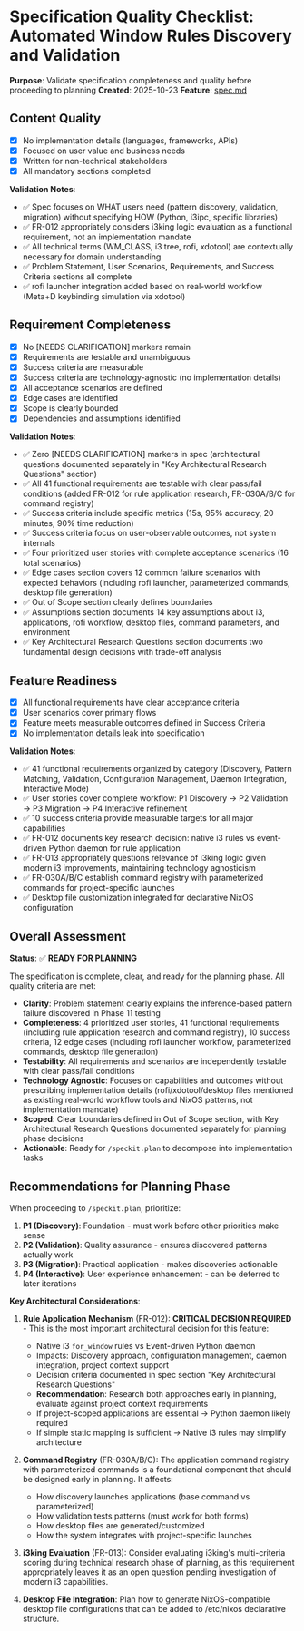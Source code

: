 # Specification Quality Checklist: Automated Window Rules Discovery and Validation

**Purpose**: Validate specification completeness and quality before proceeding to planning
**Created**: 2025-10-23
**Feature**: [spec.md](../spec.md)

## Content Quality

- [x] No implementation details (languages, frameworks, APIs)
- [x] Focused on user value and business needs
- [x] Written for non-technical stakeholders
- [x] All mandatory sections completed

**Validation Notes**:
- ✅ Spec focuses on WHAT users need (pattern discovery, validation, migration) without specifying HOW (Python, i3ipc, specific libraries)
- ✅ FR-012 appropriately considers i3king logic evaluation as a functional requirement, not an implementation mandate
- ✅ All technical terms (WM_CLASS, i3 tree, rofi, xdotool) are contextually necessary for domain understanding
- ✅ Problem Statement, User Scenarios, Requirements, and Success Criteria sections all complete
- ✅ rofi launcher integration added based on real-world workflow (Meta+D keybinding simulation via xdotool)

## Requirement Completeness

- [x] No [NEEDS CLARIFICATION] markers remain
- [x] Requirements are testable and unambiguous
- [x] Success criteria are measurable
- [x] Success criteria are technology-agnostic (no implementation details)
- [x] All acceptance scenarios are defined
- [x] Edge cases are identified
- [x] Scope is clearly bounded
- [x] Dependencies and assumptions identified

**Validation Notes**:
- ✅ Zero [NEEDS CLARIFICATION] markers in spec (architectural questions documented separately in "Key Architectural Research Questions" section)
- ✅ All 41 functional requirements are testable with clear pass/fail conditions (added FR-012 for rule application research, FR-030A/B/C for command registry)
- ✅ Success criteria include specific metrics (15s, 95% accuracy, 20 minutes, 90% time reduction)
- ✅ Success criteria focus on user-observable outcomes, not system internals
- ✅ Four prioritized user stories with complete acceptance scenarios (16 total scenarios)
- ✅ Edge cases section covers 12 common failure scenarios with expected behaviors (including rofi launcher, parameterized commands, desktop file generation)
- ✅ Out of Scope section clearly defines boundaries
- ✅ Assumptions section documents 14 key assumptions about i3, applications, rofi workflow, desktop files, command parameters, and environment
- ✅ Key Architectural Research Questions section documents two fundamental design decisions with trade-off analysis

## Feature Readiness

- [x] All functional requirements have clear acceptance criteria
- [x] User scenarios cover primary flows
- [x] Feature meets measurable outcomes defined in Success Criteria
- [x] No implementation details leak into specification

**Validation Notes**:
- ✅ 41 functional requirements organized by category (Discovery, Pattern Matching, Validation, Configuration Management, Daemon Integration, Interactive Mode)
- ✅ User stories cover complete workflow: P1 Discovery → P2 Validation → P3 Migration → P4 Interactive refinement
- ✅ 10 success criteria provide measurable targets for all major capabilities
- ✅ FR-012 documents key research decision: native i3 rules vs event-driven Python daemon for rule application
- ✅ FR-013 appropriately questions relevance of i3king logic given modern i3 improvements, maintaining technology agnosticism
- ✅ FR-030A/B/C establish command registry with parameterized commands for project-specific launches
- ✅ Desktop file customization integrated for declarative NixOS configuration

## Overall Assessment

**Status**: ✅ **READY FOR PLANNING**

The specification is complete, clear, and ready for the planning phase. All quality criteria are met:

- **Clarity**: Problem statement clearly explains the inference-based pattern failure discovered in Phase 11 testing
- **Completeness**: 4 prioritized user stories, 41 functional requirements (including rule application research and command registry), 10 success criteria, 12 edge cases (including rofi launcher workflow, parameterized commands, desktop file generation)
- **Testability**: All requirements and scenarios are independently testable with clear pass/fail conditions
- **Technology Agnostic**: Focuses on capabilities and outcomes without prescribing implementation details (rofi/xdotool/desktop files mentioned as existing real-world workflow tools and NixOS patterns, not implementation mandate)
- **Scoped**: Clear boundaries defined in Out of Scope section, with Key Architectural Research Questions documented separately for planning phase decisions
- **Actionable**: Ready for `/speckit.plan` to decompose into implementation tasks

## Recommendations for Planning Phase

When proceeding to `/speckit.plan`, prioritize:

1. **P1 (Discovery)**: Foundation - must work before other priorities make sense
2. **P2 (Validation)**: Quality assurance - ensures discovered patterns actually work
3. **P3 (Migration)**: Practical application - makes discoveries actionable
4. **P4 (Interactive)**: User experience enhancement - can be deferred to later iterations

**Key Architectural Considerations**:

1. **Rule Application Mechanism** (FR-012): **CRITICAL DECISION REQUIRED** - This is the most important architectural decision for this feature:
   - Native i3 `for_window` rules vs Event-driven Python daemon
   - Impacts: Discovery approach, configuration management, daemon integration, project context support
   - Decision criteria documented in spec section "Key Architectural Research Questions"
   - **Recommendation**: Research both approaches early in planning, evaluate against project context requirements
   - If project-scoped applications are essential → Python daemon likely required
   - If simple static mapping is sufficient → Native i3 rules may simplify architecture

2. **Command Registry** (FR-030A/B/C): The application command registry with parameterized commands is a foundational component that should be designed early in planning. It affects:
   - How discovery launches applications (base command vs parameterized)
   - How validation tests patterns (must work for both forms)
   - How desktop files are generated/customized
   - How the system integrates with project-specific launches

3. **i3king Evaluation** (FR-013): Consider evaluating i3king's multi-criteria scoring during technical research phase of planning, as this requirement appropriately leaves it as an open question pending investigation of modern i3 capabilities.

4. **Desktop File Integration**: Plan how to generate NixOS-compatible desktop file configurations that can be added to /etc/nixos declarative structure.
